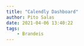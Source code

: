 ```yaml
---
title: "Calendly Dashboard"
author: Pito Salas
date: 2021-04-06 13:40:22
tags:
    - Brandeis
---
```


